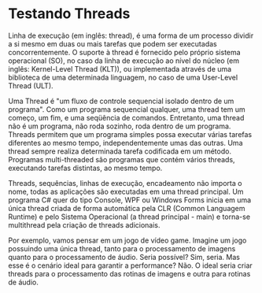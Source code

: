 # Testando Threads

Linha de execução (em inglês: thread), é uma forma de um processo dividir a si mesmo em duas ou mais tarefas que podem ser executadas concorrentemente. O suporte à thread é fornecido pelo próprio sistema operacional (SO), no caso da linha de execução ao nível do núcleo (em inglês: Kernel-Level Thread (KLT)), ou implementada através de uma biblioteca de uma determinada linguagem, no caso de uma User-Level Thread (ULT). 

Uma Thread é "um fluxo de controle sequencial isolado dentro de um programa". Como um programa sequencial qualquer, uma thread tem um começo, um fim, e uma seqüência de comandos. Entretanto, uma thread não é um programa, não roda sozinho, roda dentro de um programa. Threads permitem que um programa simples possa executar várias tarefas diferentes ao mesmo tempo, independentemente umas das outras. Uma thread sempre realiza determinada tarefa codificada em um método. Programas multi-threaded são programas que contém vários threads, executando tarefas distintas, ao mesmo tempo. 

Threads, sequências, linhas de execução, encadeamento não importa o nome, todas as aplicações são executadas em uma thread principal. Um programa C# quer do tipo Console, WPF ou Windows Forms inicia em uma única thread criada de forma automática pela CLR (Common Languagem Runtime) e pelo Sistema Operacional (a thread principal - main) e torna-se multithread pela criação de threads adicionais.

Por exemplo, vamos pensar em um jogo de vídeo game. Imagine um jogo possuindo uma única thread, tanto para o processamento de imagens quanto para o processamento de áudio. Seria possível? Sim, seria. Mas esse é o cenário ideal para garantir a performance? Não. O ideal seria criar threads para o processamento das rotinas de imagens e outra para rotinas de áudio.
